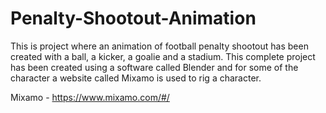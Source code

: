 # Penalty-Shootout-Animation

This is project where an animation of football penalty shootout has been created with a ball, a kicker, a goalie and a stadium. This complete project has been created using a software called Blender and for some of the character a website called Mixamo is used to rig a character.

Mixamo - https://www.mixamo.com/#/
